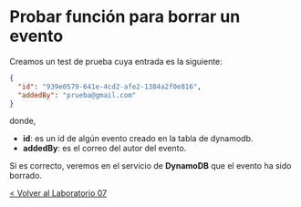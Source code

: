 # Probar función para borrar un evento

Creamos un test de prueba cuya entrada es la siguiente:

```json
{
  "id": "939e0579-641e-4cd2-afe2-1384a2f0e816",
  "addedBy": "prueba@gmail.com"
}
```
donde,
* **id**: es un id de algún evento creado en la tabla de dynamodb.
* **addedBy**: es el correo del autor del evento.

Si es correcto, veremos en el servicio de **DynamoDB** que el evento ha sido borrado.

[< Volver al Laboratorio 07 ](../../lab-07) 
